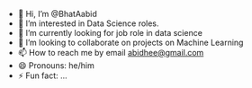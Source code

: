 - 👋 Hi, I’m @BhatAabid
- 👀 I’m interested in Data Science roles.
- 🌱 I’m currently looking for job role in data science 
- 💞️ I’m looking to collaborate on projects on Machine Learning
- 📫 How to reach me by email abidhee@gmail.com
- 😄 Pronouns: he/him
- ⚡ Fun fact: ...

<!---
BhatAabid/BhatAabid is a ✨ special ✨ repository because its `README.md` (this file) appears on your GitHub profile.
You can click the Preview link to take a look at your changes.
--->
